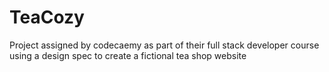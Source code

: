 # TeaCozy
Project assigned by codecaemy as part of their full stack developer course using a design spec to create a fictional tea shop website
